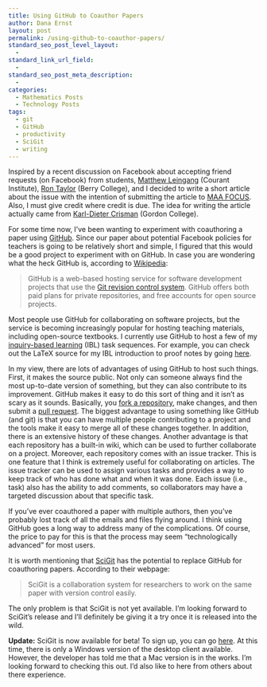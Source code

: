 ```yaml
---
title: Using GitHub to Coauthor Papers
author: Dana Ernst
layout: post
permalink: /using-github-to-coauthor-papers/
standard_seo_post_level_layout:
  - 
standard_link_url_field:
  - 
standard_seo_post_meta_description:
  - 
categories:
  - Mathematics Posts
  - Technology Posts
tags:
  - git
  - GitHub
  - productivity
  - SciGit
  - writing
---
```

<div class="kcite-section" kcite-section-id="356">
  <p>
    Inspired by a recent discussion on Facebook about accepting friend requests (on Facebook) from students, <a href="http://www.cims.nyu.edu/~leingang/">Matthew Leingang</a> (Courant Institute), <a href="http://www.berry.edu/academics/science/FSDetail.aspx?id=3451">Ron Taylor</a> (Berry College), and I decided to write a short article about the issue with the intention of submitting the article to <a href="http://www.maa.org/pubs/focus.html">MAA FOCUS</a>. Also, I must give credit where credit is due. The idea for writing the article actually came from <a href="http://www.math-cs.gordon.edu/~kcrisman/">Karl-Dieter Crisman</a> (Gordon College).
  </p>
  
  <p>
    For some time now, I&#8217;ve been wanting to experiment with coauthoring a paper using <a href="https://github.com/">GitHub</a>. Since our paper about potential Facebook policies for teachers is going to be relatively short and simple, I figured that this would be a good project to experiment with on GitHub. In case you are wondering what the heck GitHub is, according to <a href="http://en.wikipedia.org/wiki/GitHub">Wikipedia</a>:
  </p>
  
  <blockquote>
    <p>
      GitHub is a web-based hosting service for software development projects that use the <a href="http://en.wikipedia.org/wiki/Git_(software)">Git revision control system</a>. GitHub offers both paid plans for private repositories, and free accounts for open source projects.
    </p>
  </blockquote>
  
  <p>
    Most people use GitHub for collaborating on software projects, but the service is becoming increasingly popular for hosting teaching materials, including open-source textbooks. I currently use GitHub to host a few of my <a href="http://www.inquirybasedlearning.org/?page=What_is_IBL">inquiry-based learning</a> (IBL) task sequences. For example, you can check out the LaTeX source for my IBL introduction to proof notes by going <a href="https://github.com/dcernst/IBL-IntroToProof">here</a>.
  </p>
  
  <p>
    In my view, there are lots of advantages of using GitHub to host such things. First, it makes the source public. Not only can someone always find the most up-to-date version of something, but they can also contribute to its improvement. GitHub makes it easy to do this sort of thing and it isn&#8217;t as scary as it sounds. Basically, you <a href="https://help.github.com/articles/fork-a-repo">fork a repository</a>, make changes, and then submit a <a href="https://help.github.com/articles/using-pull-requests">pull request</a>. The biggest advantage to using something like GitHub (and git) is that you can have multiple people contributing to a project and the tools make it easy to merge all of these changes together. In addition, there is an extensive history of these changes. Another advantage is that each repository has a built-in wiki, which can be used to further collaborate on a project. Moreover, each repository comes with an issue tracker. This is one feature that I think is extremely useful for collaborating on articles. The issue tracker can be used to assign various tasks and provides a way to keep track of who has done what and when it was done. Each issue (i.e., task) also has the ability to add comments, so collaborators may have a targeted discussion about that specific task.
  </p>
  
  <p>
    If you&#8217;ve ever coauthored a paper with multiple authors, then you&#8217;ve probably lost track of all the emails and files flying around. I think using GitHub goes a long way to address many of the complications. Of course, the price to pay for this is that the process may seem &#8220;technologically advanced&#8221; for most users.
  </p>
  
  <p>
    It is worth mentioning that <a href="http://www.scigit.com">SciGit</a> has the potential to replace GitHub for coauthoring papers. According to their webpage:
  </p>
  
  <blockquote>
    <p>
      SciGit is a collaboration system for researchers to work on the same paper with version control easily.
    </p>
  </blockquote>
  
  <p>
    The only problem is that SciGit is not yet available. I&#8217;m looking forward to SciGit&#8217;s release and I&#8217;ll definitely be giving it a try once it is released into the wild.
  </p>
  
  <p>
    <strong>Update:</strong> SciGit is now available for beta! To sign up, you can go <a href="http://beta.scigit.com/">here</a>. At this time, there is only a Windows version of the desktop client available. However, the developer has told me that a Mac version is in the works. I&#8217;m looking forward to checking this out. I&#8217;d also like to here from others about there experience.
  </p>
  
  <!-- kcite active, but no citations found -->
</div>

<!-- kcite-section 356 -->